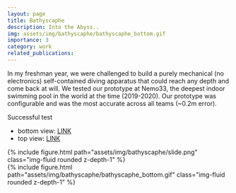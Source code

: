 ```yaml
---
layout: page
title: Bathyscaphe
description: Into the Abyss..
img: assets/img/bathyscaphe/bathyscaphe_bottom.gif
importance: 3
category: work
related_publications: 
---
```


In my freshman year, we were challenged to build a purely mechanical (no electronics) self-contained diving apparatus that could reach any depth and come back at will. We tested our prototype at Nemo33, the deepest indoor swimming pool in the world at the time (2019-2020). Our prototype was configurable and was the most accurate across all teams  (~0.2m error).

Successful test
- bottom view: [LINK](https://www.youtube.com/shorts/e30j1NJCSKg)
- top view: [LINK](https://www.youtube.com/shorts/tKY5UaWrhQ8)

<div class="row justify-content-sm-center">
    <div class="col-sm mt-3 mt-md-0">
        {% include figure.html path="assets/img/bathyscaphe/slide.png" class="img-fluid rounded z-depth-1" %}
    </div>
</div>


<div class="row justify-content-sm-center">
    <div class="col-sm-8 mt-3 mt-md-0">
        {% include figure.html path="assets/img/bathyscaphe/bathyscaphe_bottom.gif" class="img-fluid rounded z-depth-1" %}
    </div>
</div>